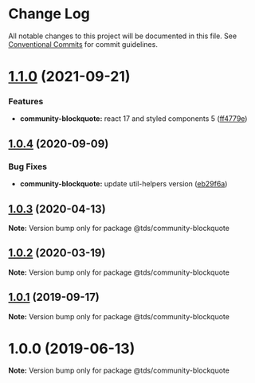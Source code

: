 # Change Log

All notable changes to this project will be documented in this file.
See [Conventional Commits](https://conventionalcommits.org) for commit guidelines.

# [1.1.0](https://github.com/telus/tds-community/compare/@tds/community-blockquote@1.0.4...@tds/community-blockquote@1.1.0) (2021-09-21)


### Features

* **community-blockquote:** react 17 and styled components 5 ([ff4779e](https://github.com/telus/tds-community/commit/ff4779eb37924707bb35c47f865b7f4d35a71488))





## [1.0.4](https://github.com/telus/tds-community/compare/@tds/community-blockquote@1.0.3...@tds/community-blockquote@1.0.4) (2020-09-09)


### Bug Fixes

* **community-blockquote:** update util-helpers version ([eb29f6a](https://github.com/telus/tds-community/commit/eb29f6add6f6095384e92f7c9ae315e42d257c3f))





## [1.0.3](https://github.com/telus/tds-community/compare/@tds/community-blockquote@1.0.2...@tds/community-blockquote@1.0.3) (2020-04-13)

**Note:** Version bump only for package @tds/community-blockquote





## [1.0.2](https://github.com/telus/tds-community/compare/@tds/community-blockquote@1.0.1...@tds/community-blockquote@1.0.2) (2020-03-19)

**Note:** Version bump only for package @tds/community-blockquote





## [1.0.1](https://github.com/telus/tds-community/compare/@tds/community-blockquote@1.0.0...@tds/community-blockquote@1.0.1) (2019-09-17)

**Note:** Version bump only for package @tds/community-blockquote





# 1.0.0 (2019-06-13)

**Note:** Version bump only for package @tds/community-blockquote
